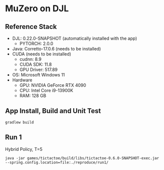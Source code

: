# MuZero on DJL


## Reference Stack

- DJL: 0.22.0-SNAPSHOT (automatically installed with the app)
  - PYTORCH: 2.0.0 
- Java: Corretto-17.0.6 (needs to be installed)
- CUDA (needs to be installed)
  - cudnn: 8.9
  - CUDA SDK: 11.8
  - GPU Driver: 517.89
- OS: Microsoft Windows 11
- Hardware
  - GPU: NVIDIA GeForce RTX 4090
  - CPU: Intel Core i9-13900K
  - RAM: 128 GB


## App Install, Build and Unit Test

```
gradlew build
```


## Run 1

Hybrid Policy, T=5
```
java -jar games/tictactoe/build/libs/tictactoe-0.6.0-SNAPSHOT-exec.jar --spring.config.location=file:./reproduce/run1/
```
